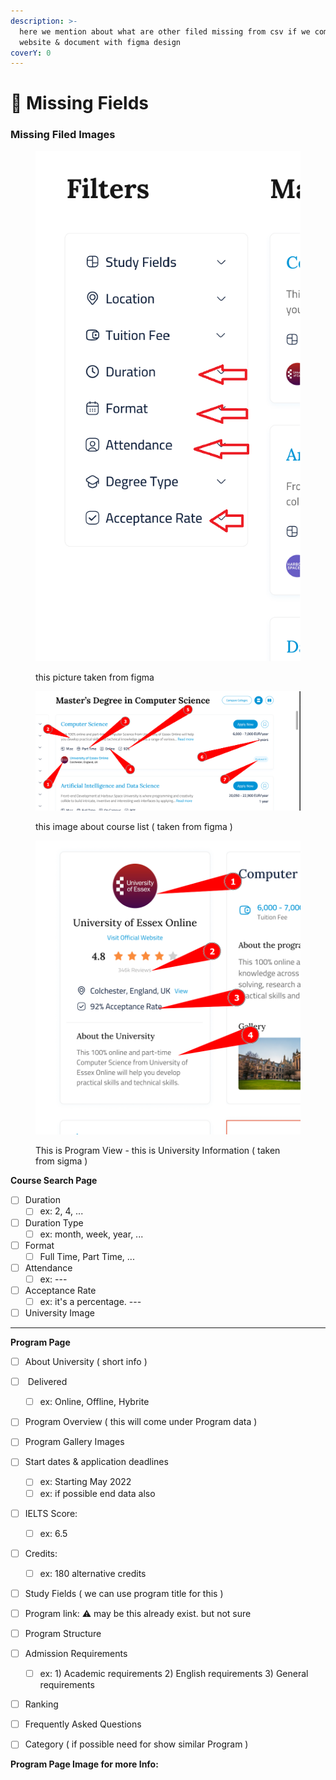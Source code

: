 ```yaml
---
description: >-
  here we mention about what are other filed missing from csv if we compe the
  website & document with figma design
coverY: 0
---
```


# 🚧 Missing Fields

### Missing Filed Images

<figure><img src="../.gitbook/assets/Screenshot 2023-10-05 201017.png" alt=""><figcaption><p>this picture taken from figma</p></figcaption></figure>



<figure><img src="../.gitbook/assets/image (8).png" alt=""><figcaption><p>this image about course list ( taken from figma )</p></figcaption></figure>

<figure><img src="../.gitbook/assets/image (10).png" alt=""><figcaption><p>This is Program View - this is University Information ( taken from sigma )</p></figcaption></figure>

**Course Search Page**

* [ ] Duration&#x20;
  * [ ] ex: 2, 4, ...
* [ ] Duration Type
  * [ ] ex: month, week, year, ...
* [ ] Format
  * [ ] Full Time, Part Time, ...
* [ ] Attendance
  * [ ] ex: ---
* [ ] Acceptance Rate
  * [ ] ex: it's a percentage. ---
* [ ] University Image

***

**Program Page**

* [ ] About University ( short info )
* [ ] &#x20;Delivered
  * [ ] ex: Online, Offline, Hybrite
* [ ] Program Overview ( this will come under Program data )
* [ ] Program Gallery Images
* [ ] Start dates & application deadlines
  * [ ] ex: Starting May 2022
  * [ ] ex: if possible end data also
* [ ] IELTS Score:
  * [ ] ex: 6.5
* [ ] Credits:
  * [ ] ex: 180 alternative credits
* [ ] Study Fields ( we can use program title for this )
* [ ] Program link: ⚠️ may be this already exist. but not sure
* [ ] Program Structure
* [ ] Admission Requirements
  * [ ] ex: 1) Academic requirements 2) English requirements 3) General requirements
* [ ] Ranking
* [ ] Frequently Asked Questions
* [ ] Category ( if possible need for show similar Program )



**Program Page Image for more Info:**

<figure><img src="../.gitbook/assets/Course Details.jpg" alt=""><figcaption></figcaption></figure>

